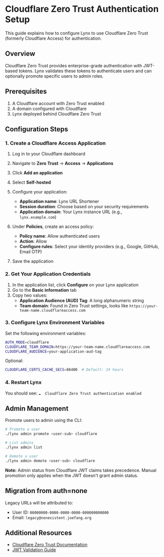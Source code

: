 # Cloudflare Zero Trust Authentication Setup

This guide explains how to configure Lynx to use Cloudflare Zero Trust (formerly Cloudflare Access) for authentication.

## Overview

Cloudflare Zero Trust provides enterprise-grade authentication with JWT-based tokens. Lynx validates these tokens to authenticate users and can optionally promote specific users to admin roles.

## Prerequisites

1. A Cloudflare account with Zero Trust enabled
2. A domain configured with Cloudflare
3. Lynx deployed behind Cloudflare Zero Trust

## Configuration Steps

### 1. Create a Cloudflare Access Application

1. Log in to your Cloudflare dashboard
2. Navigate to **Zero Trust** → **Access** → **Applications**
3. Click **Add an application**
4. Select **Self-hosted**
5. Configure your application:
   - **Application name**: Lynx URL Shortener
   - **Session duration**: Choose based on your security requirements
   - **Application domain**: Your Lynx instance URL (e.g., `lynx.example.com`)

6. Under **Policies**, create an access policy:
   - **Policy name**: Allow authenticated users
   - **Action**: Allow
   - **Configure rules**: Select your identity providers (e.g., Google, GitHub, Email OTP)

7. Save the application

### 2. Get Your Application Credentials

1. In the application list, click **Configure** on your Lynx application
2. Go to the **Basic information** tab
3. Copy two values:
   - **Application Audience (AUD) Tag**: A long alphanumeric string
   - **Team domain**: Found in Zero Trust settings, looks like `https://your-team-name.cloudflareaccess.com`

### 3. Configure Lynx Environment Variables

Set the following environment variables:

```bash
AUTH_MODE=cloudflare
CLOUDFLARE_TEAM_DOMAIN=https://your-team-name.cloudflareaccess.com
CLOUDFLARE_AUDIENCE=your-application-aud-tag
```

Optional:
```bash
CLOUDFLARE_CERTS_CACHE_SECS=86400  # Default: 24 hours
```

### 4. Restart Lynx

You should see: `☁️  Cloudflare Zero Trust authentication enabled`

## Admin Management

Promote users to admin using the CLI:

```bash
# Promote a user
./lynx admin promote <user-sub> cloudflare

# List admins
./lynx admin list

# Demote a user
./lynx admin demote <user-sub> cloudflare
```

**Note:** Admin status from Cloudflare JWT claims takes precedence. Manual promotion only applies when the JWT doesn't grant admin status.

## Migration from auth=none

Legacy URLs will be attributed to:
- User ID: `00000000-0000-0000-0000-000000000000`
- Email: `legacy@nonexistent.joefang.org`

## Additional Resources

- [Cloudflare Zero Trust Documentation](https://developers.cloudflare.com/cloudflare-one/)
- [JWT Validation Guide](https://developers.cloudflare.com/cloudflare-one/identity/authorization-cookie/validating-json/)
